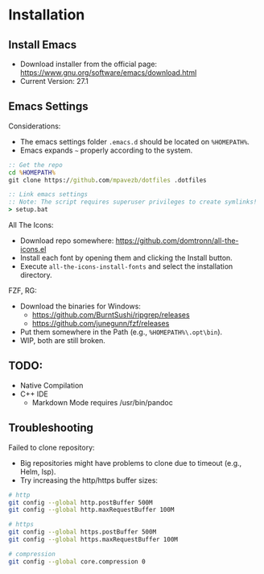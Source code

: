 # Installation

## Install Emacs

- Download installer from the official page: https://www.gnu.org/software/emacs/download.html
- Current Version: 27.1

## Emacs Settings

Considerations:
- The emacs settings folder `.emacs.d` should be located on `%HOMEPATH%`.
- Emacs expands `~` properly according to the system.

```bat
:: Get the repo
cd %HOMEPATH%
git clone https://github.com/mpavezb/dotfiles .dotfiles

:: Link emacs settings
:: Note: The script requires superuser privileges to create symlinks!
> setup.bat
```

All The Icons:
- Download repo somewhere: https://github.com/domtronn/all-the-icons.el
- Install each font by opening them and clicking the Install button.
- Execute `all-the-icons-install-fonts` and select the installation directory.

FZF, RG:
- Download the binaries for Windows:
	- https://github.com/BurntSushi/ripgrep/releases
	- https://github.com/junegunn/fzf/releases
- Put them somewhere in the Path (e.g., `%HOMEPATH%\.opt\bin`).
- WIP, both are still broken.


## TODO:

- Native Compilation
- C++ IDE
  - Markdown Mode requires /usr/bin/pandoc


## Troubleshooting

Failed to clone repository:
- Big repositories might have problems to clone due to timeout (e.g., Helm, lsp).
- Try increasing the http/https buffer sizes:

```bash
# http
git config --global http.postBuffer 500M
git config --global http.maxRequestBuffer 100M

# https
git config --global https.postBuffer 500M
git config --global https.maxRequestBuffer 100M

# compression
git config --global core.compression 0
```
